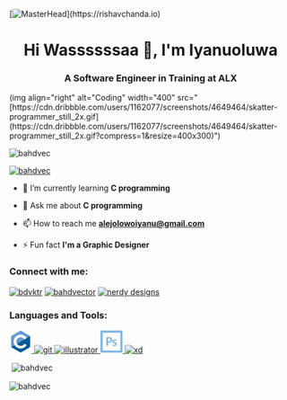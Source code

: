 [![MasterHead](https://1.bp.blogspot.com/-7A4WynwLsM...)](https://rishavchanda.io)

<h1 align="center">Hi Wassssssaa 👋, I'm Iyanuoluwa</h1>
<h3 align="center">A Software Engineer in Training at ALX</h3>
(img align="right" alt="Coding" width="400" src="[https://cdn.dribbble.com/users/1162077/screenshots/4649464/skatter-programmer_still_2x.gif](https://cdn.dribbble.com/users/1162077/screenshots/4649464/skatter-programmer_still_2x.gif?compress=1&resize=400x300)")

<p align="left"> <img src="https://komarev.com/ghpvc/?username=bahdvec&label=Profile%20views&color=0e75b6&style=flat" alt="bahdvec" /> </p>

<p align="left"> <a href="https://github.com/ryo-ma/github-profile-trophy"><img src="https://github-profile-trophy.vercel.app/?username=bahdvec" alt="bahdvec" /></a> </p>

- 🌱 I’m currently learning **C programming**

- 💬 Ask me about **C programming**

- 📫 How to reach me **alejolowoiyanu@gmail.com**

- ⚡ Fun fact **I'm a Graphic Designer**

<h3 align="left">Connect with me:</h3>
<p align="left">
<a href="https://twitter.com/bdvktr" target="blank"><img align="center" src="https://raw.githubusercontent.com/rahuldkjain/github-profile-readme-generator/master/src/images/icons/Social/twitter.svg" alt="bdvktr" height="30" width="40" /></a>
<a href="https://instagram.com/bahdvector" target="blank"><img align="center" src="https://raw.githubusercontent.com/rahuldkjain/github-profile-readme-generator/master/src/images/icons/Social/instagram.svg" alt="bahdvector" height="30" width="40" /></a>
<a href="https://www.behance.net/nerdy designs" target="blank"><img align="center" src="https://raw.githubusercontent.com/rahuldkjain/github-profile-readme-generator/master/src/images/icons/Social/behance.svg" alt="nerdy designs" height="30" width="40" /></a>
</p>

<h3 align="left">Languages and Tools:</h3>
<p align="left"> <a href="https://www.cprogramming.com/" target="_blank" rel="noreferrer"> <img src="https://raw.githubusercontent.com/devicons/devicon/master/icons/c/c-original.svg" alt="c" width="40" height="40"/> </a> <a href="https://git-scm.com/" target="_blank" rel="noreferrer"> <img src="https://www.vectorlogo.zone/logos/git-scm/git-scm-icon.svg" alt="git" width="40" height="40"/> </a> <a href="https://www.adobe.com/in/products/illustrator.html" target="_blank" rel="noreferrer"> <img src="https://www.vectorlogo.zone/logos/adobe_illustrator/adobe_illustrator-icon.svg" alt="illustrator" width="40" height="40"/> </a> <a href="https://www.photoshop.com/en" target="_blank" rel="noreferrer"> <img src="https://raw.githubusercontent.com/devicons/devicon/master/icons/photoshop/photoshop-line.svg" alt="photoshop" width="40" height="40"/> </a> <a href="https://www.adobe.com/products/xd.html" target="_blank" rel="noreferrer"> <img src="https://cdn.worldvectorlogo.com/logos/adobe-xd.svg" alt="xd" width="40" height="40"/> </a> </p>

<p>&nbsp;<img align="center" src="https://github-readme-stats.vercel.app/api?username=bahdvec&show_icons=true&locale=en" alt="bahdvec" /></p>

<p><img align="center" src="https://github-readme-streak-stats.herokuapp.com/?user=bahdvec&" alt="bahdvec" /></p>
